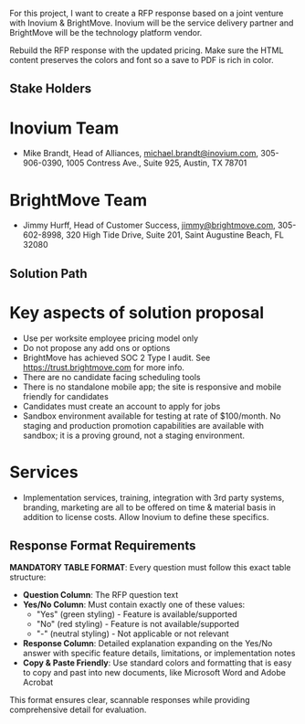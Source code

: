 For this project, I want to create a RFP response based on a joint venture with Inovium & BrightMove.  Inovium will be the service delivery partner and BrightMove will be the technology platform vendor.

Rebuild the RFP response with the updated pricing.  Make sure the HTML content preserves the colors and font so a save to PDF is rich in color.

## Stake Holders

# Inovium Team
- Mike Brandt, Head of Alliances, michael.brandt@inovium.com, 305-906-0390, 1005 Contress Ave., Suite 925, Austin, TX 78701

# BrightMove Team
- Jimmy Hurff, Head of Customer Success, jimmy@brightmove.com, 305-602-8998, 320 High Tide Drive, Suite 201, Saint Augustine Beach, FL 32080

## Solution Path

# Key aspects of solution proposal

- Use per worksite employee pricing model only
- Do not propose any add ons or options
- BrightMove has achieved SOC 2 Type I audit.  See https://trust.brightmove.com for more info.
- There are no candidate facing scheduling tools
- There is no standalone mobile app; the site is responsive and mobile friendly for candidates
- Candidates must create an account to apply for jobs
- Sandbox environment available for testing at rate of $100/month.  No staging and production promotion capabilities are available with sandbox; it is a proving ground, not a staging environment.

# Services 

- Implementation services, training, integration with 3rd party systems, branding, marketing are all to be offered on time & material basis in addition to license costs.  Allow Inovium to define these specifics.

## Response Format Requirements

**MANDATORY TABLE FORMAT**: Every question must follow this exact table structure:
- **Question Column**: The RFP question text
- **Yes/No Column**: Must contain exactly one of these values:
  - "Yes" (green styling) - Feature is available/supported
  - "No" (red styling) - Feature is not available/supported  
  - "-" (neutral styling) - Not applicable or not relevant
- **Response Column**: Detailed explanation expanding on the Yes/No answer with specific feature details, limitations, or implementation notes
- **Copy & Paste Friendly**: Use standard colors and formatting that is easy to copy and past into new documents, like Microsoft Word and Adobe Acrobat

This format ensures clear, scannable responses while providing comprehensive detail for evaluation.

